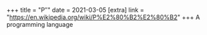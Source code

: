 +++
title = "P′′"
date = 2021-03-05
[extra]
link = "https://en.wikipedia.org/wiki/P%E2%80%B2%E2%80%B2"
+++
A programming language

